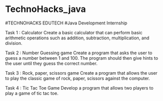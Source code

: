 # TechnoHacks_java

#TECHNOHACKS EDUTECH #Java Development Internship

Task 1 : Calculator Create a basic calculator that can perform basic arithmetic operations such as addition, subtraction, multiplication, and division.

Task 2 : Number Guessing game Create a program that asks the user to guess a number between 1 and 100. The program should then give hints to the user until they guess the correct number.

Task 3 : Rock, paper, scissors game Create a program that allows the user to play the classic game of rock, paper, scissors against the computer.

Task 4 : Tic Tac Toe Game Develop a program that allows two players to play a game of tic tac toe.
